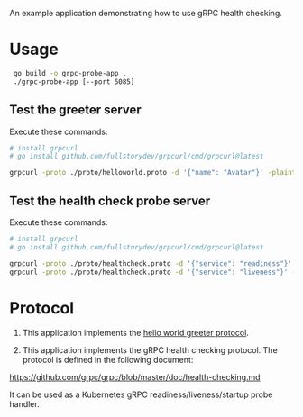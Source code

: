 
An example application demonstrating how to use gRPC health checking.

# Usage

```sh
 go build -o grpc-probe-app .
 ./grpc-probe-app [--port 5085]
```

## Test the greeter server

Execute these commands:

```sh
# install grpcurl
# go install github.com/fullstorydev/grpcurl/cmd/grpcurl@latest

grpcurl -proto ./proto/helloworld.proto -d '{"name": "Avatar"}' -plaintext localhost:5085 helloworld.Greeter/SayHello
```

## Test the health check probe server

Execute these commands:

```sh
# install grpcurl
# go install github.com/fullstorydev/grpcurl/cmd/grpcurl@latest

grpcurl -proto ./proto/healthcheck.proto -d '{"service": "readiness"}' -plaintext localhost:5085 grpc.health.v1.Health/Check
grpcurl -proto ./proto/healthcheck.proto -d '{"service": "liveness"}' -plaintext localhost:5085 grpc.health.v1.Health/Watch
```


# Protocol

1. This application implements the [hello world greeter protocol](https://github.com/grpc/grpc-go/blob/master/examples/helloworld/helloworld/helloworld.proto).

2. This application implements the gRPC health checking protocol. The protocol is defined in the following document:

https://github.com/grpc/grpc/blob/master/doc/health-checking.md

It can be used as a Kubernetes gRPC readiness/liveness/startup probe handler.